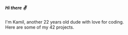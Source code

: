 ##### Hi there :v:

<!--- am another 22 years old dude with love for coding. For the last 2 years I've been exploring various concepts of programming, constantly looking for new [//]: oportunities to learn. It brought me here to 42 Heilbronn where I currently study --->

I'm Kamil, another 22 years old dude with love for coding.<br />Here are some of my 42 projects.
